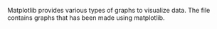 Matplotlib provides various types of graphs to visualize data. 
The file contains graphs that has been made using matplotlib.

